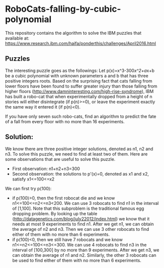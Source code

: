 # RoboCats-falling-by-cubic-polynomial

This repository contains the algorithm to solve the IBM puzzles that available at: https://www.research.ibm.com/haifa/ponderthis/challenges/April2016.html

## Puzzles
The interesting puzzle goes as the followings:
Let p(x)=x^3-300*x^2+a*x+b be a cubic polynomial with unknown parameters a and b that has three positive integers roots. 
Based on the surprising fact that cats falling from lower floors have been found to suffer greater injury than those falling from higher floors (http://www.damninteresting.com/high-rise-syndrome), IBM has built a robo-cat that when experimentally dropped from a height of n stories will either disintegrate (if p(n)>=0), or leave the experiment exactly the same way it entered it (if p(n)\<0). 

If you have only seven such robo-cats, find an algorithm to predict the fate of a fall from every floor with no more than 16 experiments. 

## Solution:
We know there are three positive integer solutions, denoted as n1, n2 and n3. To solve this puzzle, we need to find at least two of them. Here are some observations that are useful to solve this puzzle.

* First observation: n1+n2+n3=300
* Second observation: the solutions to p'(x)=0, denoted as x1 and x2, satisfy x1<=100<=x2

We can first try p(100):
* if p(100)>0, then the first robocat die and we know n1<=100<=n2<=n3\<200. We can use 3 robocats to find n1 in the interval of [1,100]. Note that this subproblem is the traditional famous egg dropping problem. By looking up the table (http://datagenetics.com/blog/july22012/index.html) we know that it needs at most 9 experiments to find n1. After we get n1, we can obtain the average of n2 and n3. Then we can use 3 other robocats to find either of them with no more than 6 experiments.
* if p(100)\<0, then we still have 7 robocats and we know n1<=n2<=100<=n3<=300. We can use 4 robocats to find n3 in the interval of [100,300] by no more than 9 experiments. After we get n3, we can obtain the average of n1 and n2. Similarly, the other 3 robocats can be used to find either of them with no more than 6 experiments.
